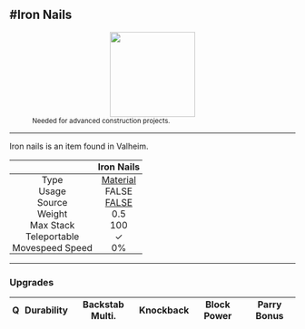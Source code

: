 <meta property="og:title" content="Iron Nails - MoreValheim" /><meta property="og:type" content="website" /><meta property="og:image" content="/assets/iron_nails.png" /><meta property="og:description" content="Iron Nails is an item found in Valheim." /><meta name="theme-color" content="#546D78"><meta name="twitter:card" content="summary_large_image">
#Iron Nails
-------------
<style>img {width:20px;}.tb {width:150px;display: block;margin-left: auto;margin-right: auto;}</style>

<style>.md-typeset table:not([class]) th:not([align]) {min-width:unset!important;}</style>
<style>td{padding:0em 0.3em!important;text-align:center!important;border-left:.05rem solid var(--md-default-fg-color--lightest)}</style>

<style>th{padding:0.1em 0.3em!important;text-align:center!important;font-weight:bold}</style>

<style>pre{text-align:right!important}</style>
<style>table tr td:first-child {border-left: 0;};</style>

<figure><img src="/assets/iron_nails.png" class="tb" /><figcaption><small>Needed for advanced construction projects.</small></figcaption></figure>

-------------

Iron nails is an item found in Valheim.

|        | Iron Nails              |
| ----------- | ------------------------------------ |
| Type | [Material](../../types/material)
| Usage | FALSE<br>
| Source | [FALSE](../../items/false)
| Weight | 0.5 |
| Max Stack | 100 |
| Teleportable | ✓
| Movespeed Speed | 0%


-------------

### Upgrades
| Q | Durability | Backstab Multi. | Knockback | Block Power | Parry Bonus
| - | - | - | - | - | - 
